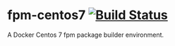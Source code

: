 # fpm-centos7 [![Build Status](https://travis-ci.org/mkubenka/docker-fpm-centos7.svg?branch=master)](https://travis-ci.org/mkubenka/docker-fpm-centos7)

A Docker Centos 7 fpm package builder environment.


